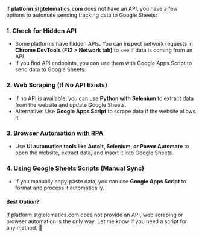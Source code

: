 If **platform.stgtelematics.com** does not have an API, you have a few options to automate sending tracking data to Google Sheets:  

### **1. Check for Hidden API**  
- Some platforms have hidden APIs. You can inspect network requests in **Chrome DevTools (F12 > Network tab)** to see if data is coming from an API.  
- If you find API endpoints, you can use them with Google Apps Script to send data to Google Sheets.  

### **2. Web Scraping (If No API Exists)**  
- If no API is available, you can use **Python with Selenium** to extract data from the website and update Google Sheets.  
- Alternative: Use **Google Apps Script** to scrape data if the website allows it.  

### **3. Browser Automation with RPA**  
- Use **UI automation tools like AutoIt, Selenium, or Power Automate** to open the website, extract data, and insert it into Google Sheets.  

### **4. Using Google Sheets Scripts (Manual Sync)**  
- If you manually copy-paste data, you can use **Google Apps Script** to format and process it automatically.  

#### **Best Option?**  
If platform.stgtelematics.com does not provide an API, web scraping or browser automation is the only way. Let me know if you need a script for any method. 🚀